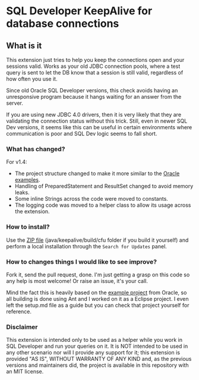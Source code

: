 # SQL Developer KeepAlive for database connections
## What is it
This extension just tries to help you keep the connections open and your sessions valid. Works as your old JDBC connection pools, where a test query is sent to let the DB know that a session is still valid, regardless of how often you use it.

Since old Oracle SQL Developer versions, this check avoids having an unresponsive program because it hangs waiting for an answer from the server.

If you are using new JDBC 4.0 drivers, then it is very likely that they are validating the connection status without this trick. Still, even in newer SQL Dev versions, it seems like this can be useful in certain environments where communication is poor and SQL Dev logic seems to fall short.  

### What has changed?

For v1.4:
- The project structure changed to make it more similar to the [Oracle examples](https://github.com/oracle/oracle-db-examples/blob/master/sqldeveloper/extension/setup.md).
- Handling of PreparedStatement and ResultSet changed to avoid memory leaks.
- Some inline Strings across the code were moved to constants.
- The logging code was moved to a helper class to allow its usage across the extension. 

### How to install?

Use the [ZIP file](https://github.com/alfabravoteam/SQLDeveloper-keepalive/blob/master/java/keepalive/built/cfu/keepalive-1.4.0.zip) (java/keepalive/build/cfu folder if you build it yourself) and perform a local installation through the `Search for Updates` panel.

### How to changes things I would like to see improve?

Fork it, send the pull request, done. I'm just getting a grasp on this code so any help is most welcome! Or raise an issue, it's your call.

Mind the fact this is heavily based on the [example project](https://github.com/oracle/oracle-db-examples/blob/master/sqldeveloper/extension/setup.md) from Oracle, so all building is done using Ant and I worked on it as a Eclipse project. I even left the setup.md file as a guide but you can check that project yourself for reference. 
 
### Disclaimer

This extension is intended only to be used as a helper while you work in SQL Developer and run your queries on it. It is NOT intended to be used in any other scenario nor will I provide any support for it; this extension is provided "AS IS", WITHOUT WARRANTY OF ANY KIND and, as the previous versions and maintainers did, the project is available in this repository with an MIT license.
